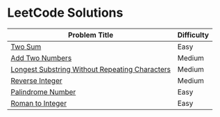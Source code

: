 # LeetCode Solutions

| Problem Title | Difficulty |
|      ---      |    ----    |
| [Two Sum](https://leetcode.com/problems/two-sum/)| Easy|
| [Add Two Numbers](https://leetcode.com/problems/add-two-numbers/)| Medium|
| [Longest Substring Without Repeating Characters](https://leetcode.com/problems/longest-substring-without-repeating-characters/)| Medium |
| [Reverse Integer](https://leetcode.com/problems/reverse-integer/)| Medium |
| [Palindrome Number](https://leetcode.com/problems/palindrome-number/)| Easy |
| [Roman to Integer](https://leetcode.com/problems/roman-to-integer/)| Easy |